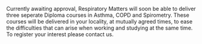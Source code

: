 Currently awaiting approval, Respiratory Matters will soon be able to deliver three seperate Diploma courses in Asthma, COPD and Spirometry. These courses will be delivered in your locality, at mutually agreed times, to ease the difficulties that can arise when working and studying at the same time. To register your interest please contact us.
